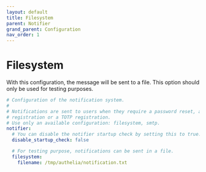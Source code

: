 ```yaml
---
layout: default
title: Filesystem
parent: Notifier
grand_parent: Configuration
nav_order: 1
---
```


# Filesystem

With this configuration, the message will be sent to a file. This option
should only be used for testing purposes.

```yaml
# Configuration of the notification system.
#
# Notifications are sent to users when they require a password reset, a U2F
# registration or a TOTP registration.
# Use only an available configuration: filesystem, smtp.
notifier:
  # You can disable the notifier startup check by setting this to true.
  disable_startup_check: false

  # For testing purpose, notifications can be sent in a file.
  filesystem:
    filename: /tmp/authelia/notification.txt
```
